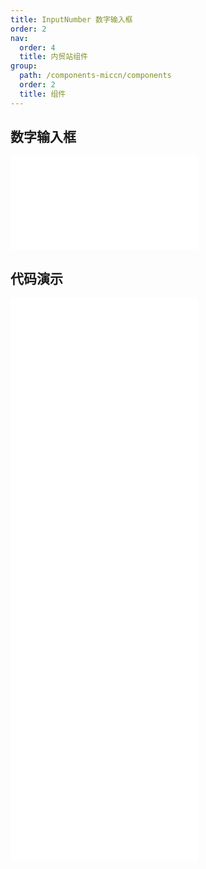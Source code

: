 ```yaml
---
title: InputNumber 数字输入框
order: 2
nav:
  order: 4
  title: 内贸站组件
group:
  path: /components-miccn/components
  order: 2
  title: 组件
---
```


## 数字输入框

<div>
<embed src="@docs-common/input-number/index.md"></embed>
</div>
        
## 代码演示

<Row gutter=8>

  <Col span=12>
    
  <div class="code-box"><embed src="@abiz-rc-miccn/input-number/demo/basic-input-number-miccn.md"></embed></div>
          
  <div class="code-box"><embed src="@abiz-rc-miccn/input-number/demo/disabled-input-number-miccn.md"></embed></div>
          
  <div class="code-box"><embed src="@abiz-rc-miccn/input-number/demo/formatter-input-number-miccn.md"></embed></div>
          
  </Col>
          
  <Col span=12>
    
  <div class="code-box"><embed src="@abiz-rc-miccn/input-number/demo/size-input-number-miccn.md"></embed></div>
          
  <div class="code-box"><embed src="@abiz-rc-miccn/input-number/demo/digit-input-number-miccn.md"></embed></div>
          
  </Col>
          
</Row>
        
<div><embed src="@docs-common/input-number/index-api.md"></embed><div>
        